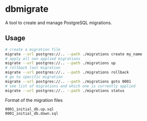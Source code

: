 # dbmigrate

A tool to create and manage PostgreSQL migrations.

## Usage

```bash
# create a migration file
migrate --url postgres://.. --path ./migrations create my_name
# apply all non applied migrations
migrate --url postgres://.. --path ./migrations up
# rollback last migration
migrate --url postgres://.. --path ./migrations rollback
# go to specific migration
migrate --url postgres://.. --path ./migrations goto 0001
# see list of migrations and which one is currently applied
migrate --url postgres://.. --path ./migrations status
```

Format of the migration files
```bash
0001_initial_db.up.sql
0001_initial_db.down.sql
```
